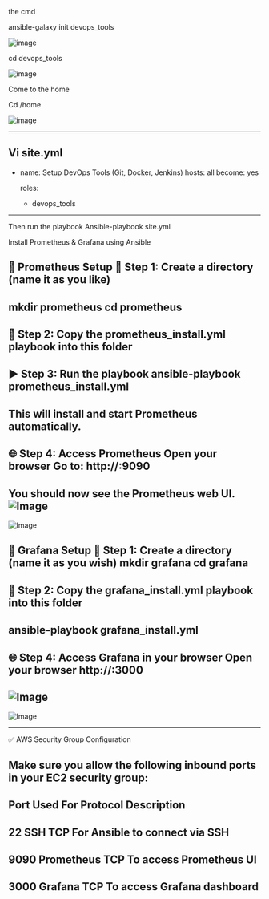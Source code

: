 the cmd

ansible-galaxy init devops_tools

![image](https://github.com/user-attachments/assets/073a141e-719c-4c12-b425-b3313482f33d)

cd devops_tools

![image](https://github.com/user-attachments/assets/ba10744b-2044-4c34-a5fc-9a4b256ffce2)

Come to the home

Cd /home 

![image](https://github.com/user-attachments/assets/9da2cf4f-cebd-4ea5-b4ce-400fb64bbbe7)

----------------------------------------------------
Vi site.yml
---
- name: Setup DevOps Tools (Git, Docker, Jenkins)
  hosts: all
  become: yes

  roles:
    - devops_tools
---------------------------
Then run the playbook
Ansible-playbook site.yml


Install Prometheus & Grafana using Ansible

🔧 Prometheus Setup
📁 Step 1: Create a directory (name it as you like)
---------------------------------------------------
mkdir prometheus
cd prometheus
--------------------------------
📄 Step 2: Copy the prometheus_install.yml playbook into this folder
-------------------------------
▶️ Step 3: Run the playbook
ansible-playbook prometheus_install.yml
-----------------------------------
This will install and start Prometheus automatically.
--------------------------------------
🌐 Step 4: Access Prometheus
Open your browser
Go to:
http://<your-public-ip>:9090
-----------------------------------------
You should now see the Prometheus web UI.
![Image](https://github.com/user-attachments/assets/3a071f71-bb61-425b-80eb-bb36de96426e)
------------------------------------------------
![Image](https://github.com/user-attachments/assets/7cab160b-0b7c-442a-9e31-c4a4ba5ebaed)

🎨 Grafana Setup
📁 Step 1: Create a directory (name it as you wish)
mkdir grafana
cd grafana
-------------------------------------------
📄 Step 2: Copy the grafana_install.yml playbook into this folder
-----------------------------------------------
ansible-playbook grafana_install.yml
-----------------------------------------
🌐 Step 4: Access Grafana in your browser
Open your browser
http://<your-public-ip>:3000
--------------------------------------------
![Image](https://github.com/user-attachments/assets/3617b33f-fa92-4bed-b348-58a150b70b1b)
--------------------------------------------
![Image](https://github.com/user-attachments/assets/50dc04e6-bee3-4aa7-a320-bf03be129261)

--------------------------------------
✅ AWS Security Group Configuration

Make sure you allow the following inbound ports in your EC2 security group:
-----------------------------------------------------------------------
Port	Used For	  Protocol	                      Description
-----------------------------------------------------------------------
22	  SSH	          TCP	                  For Ansible to connect via SSH
----------------------------------------------------------------------
9090	Prometheus	  TCP	                 To access Prometheus UI
-----------------------------------------------------------------------
3000	Grafana	      TCP	                  To access Grafana dashboard
-----------------------------------------------------------------------------







